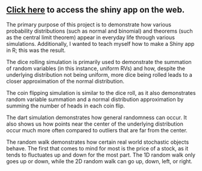 ## [Click here](https://christopherrutherford.shinyapps.io/simulation/) to access the shiny app on the web.

The primary purpose of this project is to demonstrate how various probability distributions (such as normal and binomial) and theorems (such as the central limit theorem) appear in everyday life through various simulations. Additionally, I wanted to teach myself how to make a Shiny app in R; this was the result.

The dice rolling simulation is primarily used to demonstrate the summation of random variables (in this instance, uniform RVs) and how, despite the underlying distribution not being uniform, more dice being rolled leads to a closer approximation of the normal distribution.

The coin flipping simulation is similar to the dice roll, as it also demonstrates random variable summation and a normal distribution approximation by summing the number of heads in each coin flip.

The dart simulation demonstrates how general randomness can occur. It also shows us how points near the center of the underlying distribution occur much more often compared to outliers that are far from the center.

The random walk demonstrates how certain real world stochastic objects behave. The first that comes to mind for most is the price of a stock, as it tends to fluctuates up and down for the most part. The 1D random walk only goes up or down, while the 2D random walk can go up, down, left, or right.


